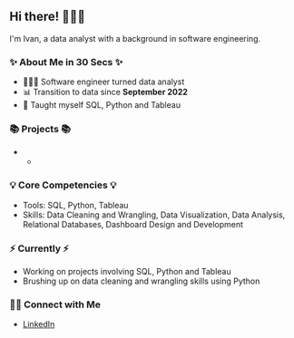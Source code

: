 ## Hi there! 🙋🏻‍♀️

I'm Ivan, a data analyst with a background in software engineering.

### ✨ About Me in 30 Secs ✨
- 👩🏻‍💻 Software engineer turned data analyst
- 📊 Transition to data since **September 2022**
- 📝 Taught myself SQL, Python and Tableau

### 📚 Projects 📚
- -

### 💡 Core Competencies 💡
- Tools: SQL, Python, Tableau
- Skills: Data Cleaning and Wrangling, Data Visualization, Data Analysis, Relational Databases, Dashboard Design and Development

### ⚡️ Currently ⚡️
- Working on projects involving SQL, Python and Tableau
- Brushing up on data cleaning and wrangling skills using Python

### 🙌🏻 Connect with Me
- [LinkedIn](https://www.linkedin.com/in/ivanweiketyap/)
